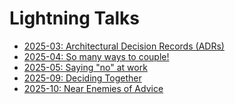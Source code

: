 # Lightning Talks

- [2025-03: Architectural Decision Records (ADRs)](./2025-03-14-adrs/presentation.html)
- [2025-04: So many ways to
  couple!](./2025-04-03-types-of-coupling/presentation.html)
- [2025-05: Saying "no" at work](./2025-05-02-saying-no/presentation.html)
- [2025-09: Deciding Together](./2025-09-05-deciding/presentation.html)
- [2025-10: Near Enemies of Advice](./2025-10-03-advice/presentation.html)

